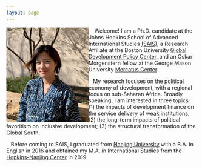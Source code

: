 ```yaml
---
layout: page
---
```


<img align="left" height="250" src="https://raw.githubusercontent.com/keyitang94/keyitang94.github.io/master/rsz_1keyi_color_headshot.jpg"> &nbsp;&nbsp;&nbsp; Welcome! I am a Ph.D. candidate at the Johns Hopkins School of Advanced International Studies [(SAIS)](https://sais.jhu.edu/), a Research Affiliate at the Boston University [Global Development Policy Center](https://www.bu.edu/gdp/), and an Oskar Morgenstern fellow at the George Mason University [Mercatus Center](https://www.mercatus.org/).

&nbsp;&nbsp;&nbsp;My research focuses on the political economy of development, with a regional focus on sub-Saharan Africa. Broadly speaking, I am interested in three topics: (1) the impacts of development finance on the service delivery of weak institutions; (2) the long-term impacts of political favoritism on inclusive development; (3) the structural transformation of the Global South.

&nbsp;&nbsp;&nbsp;Before coming to SAIS, I graduated from [Nanjing University](https://www.nju.edu.cn/EN/) with a B.A. in English in 2016 and obtained my M.A. in International Studies from the [Hopkins-Nanjing Center](https://sais.jhu.edu/hopkins-nanjing-center) in 2019.

